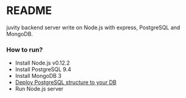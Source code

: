 # README #

juvity backend server write on Node.js with express, PostgreSQL and MongoDB. 

### How to run? ###

* Install Node.js v0.12.2
* Install PostgreSQL 9.4
* Install MongoDB 3
* [Deploy PostgreSQL structure to your DB]()
* Run Node.js server